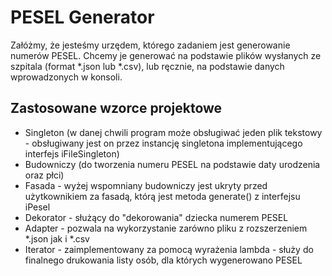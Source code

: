 # PESEL Generator

Załóżmy, że jesteśmy urzędem, którego zadaniem jest generowanie numerów PESEL. Chcemy je generować na podstawie plików wysłanych ze szpitala (format *.json lub *.csv), lub ręcznie, na podstawie danych wprowadzonych w konsoli.


## Zastosowane wzorce projektowe
- Singleton (w danej chwili program może obsługiwać jeden plik tekstowy - obsługiwany jest on przez instancję singletona implementującego interfejs iFileSingleton)
- Budowniczy (do tworzenia numeru PESEL na podstawie daty urodzenia oraz płci)
- Fasada - wyżej wspomniany budowniczy jest ukryty przed użytkownikiem za fasadą, którą jest metoda generate() z interfejsu iPesel
- Dekorator - służący do "dekorowania" dziecka numerem PESEL
- Adapter - pozwala na wykorzystanie zarówno pliku z rozszerzeniem *.json jak i *.csv
- Iterator - zaimplementowany za pomocą wyrażenia lambda - służy do finalnego drukowania listy osób, dla których wygenerowano PESEL